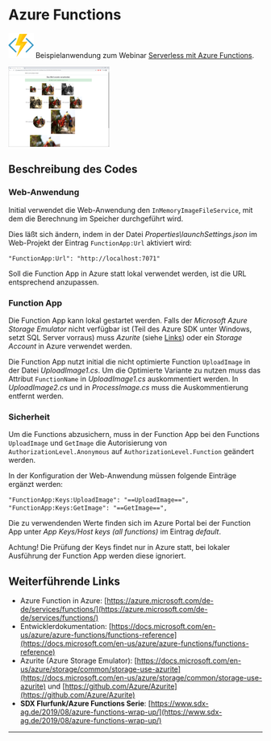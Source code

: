 # Azure Functions

![af.png](doc/af.png) 
Beispielanwendung zum Webinar [Serverless mit Azure Functions](https://www.sdx-ag.de/2021/01/serverless-azure-functions-webinar/##news_content).

[![demo-small.png](doc/demo-small.png)](doc/demo.png) 

## Beschreibung des Codes
 
### Web-Anwendung
Initial verwendet die Web-Anwendung den `InMemoryImageFileService`, mit dem die Berechnung im Speicher durchgeführt wird.

Dies läßt sich ändern, indem in der Datei *Properties\launchSettings.json* im Web-Projekt der Eintrag `FunctionApp:Url` aktiviert wird:

	"FunctionApp:Url": "http://localhost:7071"

Soll die Function App in Azure statt lokal verwendet werden, ist die URL entsprechend anzupassen. 

### Function App 
Die Function App kann lokal gestartet werden. Falls der *Microsoft Azure Storage Emulator* nicht verfügbar ist (Teil des Azure SDK unter Windows, setzt SQL Server vorraus) muss *Azurite* (siehe [Links](#Weiterführende-Links)) oder ein *Storage Account* in Azure verwendet werden.

Die Function App nutzt initial die nicht optimierte Function `UploadImage` in der Datei *UploadImage1.cs*. 
Um die Optimierte Variante zu nutzen muss das Attribut `FunctionName` in *UploadImage1.cs* auskommentiert werden. In *UploadImage2.cs* und in *ProcessImage.cs* muss die Auskommentierung entfernt werden.    

### Sicherheit
Um die Functions abzusichern, muss in der Function App bei den Functions `UploadImage` und `GetImage` die Autorisierung von `AuthorizationLevel.Anonymous` auf `AuthorizationLevel.Function` geändert werden.

In der Konfiguration der Web-Anwendung müssen folgende Einträge ergänzt werden:

	"FunctionApp:Keys:UploadImage": "==UploadImage==",
	"FunctionApp:Keys:GetImage": "==GetImage==",
 
Die zu verwendenden Werte finden sich im Azure Portal bei der Function App unter *App Keys/Host keys (all functions)* im Eintrag *default*.

Achtung! Die Prüfung der Keys findet nur in Azure statt, bei lokaler Ausführung der Function App werden diese ignoriert.

## Weiterführende Links

* Azure Function in Azure: [https://azure.microsoft.com/de-de/services/functions/](https://azure.microsoft.com/de-de/services/functions/)
* Entwicklerdokumentation: [https://docs.microsoft.com/en-us/azure/azure-functions/functions-reference](https://docs.microsoft.com/en-us/azure/azure-functions/functions-reference)
* Azurite (Azure Storage Emulator): [https://docs.microsoft.com/en-us/azure/storage/common/storage-use-azurite](https://docs.microsoft.com/en-us/azure/storage/common/storage-use-azurite) und [https://github.com/Azure/Azurite](https://github.com/Azure/Azurite) 
* **SDX Flurfunk/Azure Functions Serie**: [https://www.sdx-ag.de/2019/08/azure-functions-wrap-up/](https://www.sdx-ag.de/2019/08/azure-functions-wrap-up/) 
 

---

